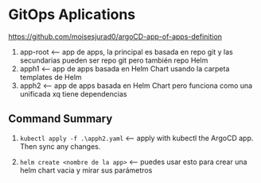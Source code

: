 # GitOps Aplications

<https://github.com/moisesjurad0/argoCD-app-of-apps-definition>

1. app-root <-- app de apps, la principal es basada en repo git y las secundarias pueden ser repo git pero también repo Helm
1. apph1 <-- app de apps basada en Helm Chart usando la carpeta templates de Helm
1. apph2 <-- app de apps basada en Helm Chart pero funciona como una unificada xq tiene dependencias

## Command Summary

1. `kubectl apply -f .\apph2.yaml` <-- apply with kubectl the ArgoCD app. Then sync any changes.

1. `helm create <nombre de la app>` <-- puedes usar esto para crear una helm chart vacia y mirar sus parámetros
